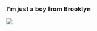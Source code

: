 
### I'm just a boy from Brooklyn

![](https://github-readme-stats.vercel.app/api/top-langs/?username=spikeboss)

